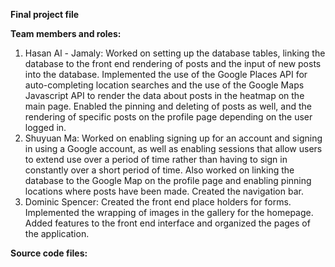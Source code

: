 **Final project file** 

**Team members and roles:**

1. Hasan Al - Jamaly: Worked on setting up the database tables, linking the database to the front end rendering of posts and the 
   input of new posts into the database. Implemented the use of the Google Places API for auto-completing location searches and the use
   of the Google Maps Javascript API to render the data about posts in the heatmap on the main page. Enabled the pinning and deleting of 
   posts as well, and the rendering of specific posts on the profile page depending on the user logged in.
2. Shuyuan Ma: Worked on enabling signing up for an account and signing in using a Google account, as well as enabling sessions that allow 
   users to extend use over a period of time rather than having to sign in constantly over a short period of time. Also worked on linking
   the database to the Google Map on the profile page and enabling pinning locations where posts have been made. Created the navigation bar.
3. Dominic Spencer: Created the front end place holders for forms. Implemented the wrapping of images in the gallery for the homepage. 
   Added features to the front end interface and organized the pages of the application. 
   
**Source code files:**
   
